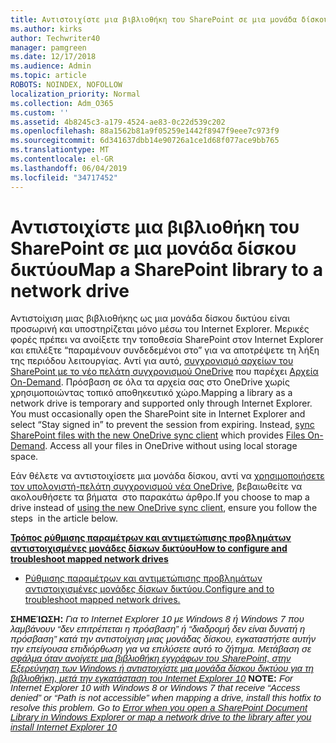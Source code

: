```yaml
---
title: Αντιστοιχίστε μια βιβλιοθήκη του SharePoint σε μια μονάδα δίσκου δικτύου
ms.author: kirks
author: Techwriter40
manager: pamgreen
ms.date: 12/17/2018
ms.audience: Admin
ms.topic: article
ROBOTS: NOINDEX, NOFOLLOW
localization_priority: Normal
ms.collection: Adm_O365
ms.custom: ''
ms.assetid: 4b8245c3-a179-4524-ae83-0c22d539c202
ms.openlocfilehash: 88a1562b81a9f05259e1442f8947f9eee7c973f9
ms.sourcegitcommit: 6d341637dbb14e90726a1ce1d68f077ace9bb765
ms.translationtype: MT
ms.contentlocale: el-GR
ms.lasthandoff: 06/04/2019
ms.locfileid: "34717452"
---
```

# <a name="map-a-sharepoint-library-to-a-network-drive"></a><span data-ttu-id="0e59b-102">Αντιστοιχίστε μια βιβλιοθήκη του SharePoint σε μια μονάδα δίσκου δικτύου</span><span class="sxs-lookup"><span data-stu-id="0e59b-102">Map a SharePoint library to a network drive</span></span>

<p><span data-ttu-id="0e59b-103"><span style="mso-bidi-font-family: Calibri; mso-bidi-theme-font: minor-latin;">Αντιστοίχιση μιας βιβλιοθήκης ως μια μονάδα δίσκου δικτύου είναι προσωρινή και υποστηρίζεται μόνο μέσω του Internet Explorer. Μερικές φορές πρέπει να ανοίξετε την τοποθεσία SharePoint στον Internet Explorer και επιλέξτε &ldquo;παραμένουν συνδεδεμένοι στο&rdquo; για να αποτρέψετε τη λήξη της περιόδου λειτουργίας. Αντί για αυτό, <a href="https://support.office.com/en-us/article/sync-sharepoint-files-with-the-new-onedrive-sync-client-6de9ede8-5b6e-4503-80b2-6190f3354a88">συγχρονισμό αρχείων του SharePoint με το νέο πελάτη συγχρονισμού OneDrive</a> που παρέχει <a href="https://support.office.com/en-us/article/learn-about-onedrive-files-on-demand-0e6860d3-d9f3-4971-b321-7092438fb38e">Αρχεία On-Demand</a>. Πρόσβαση σε όλα τα αρχεία σας στο OneDrive χωρίς χρησιμοποιώντας τοπικό αποθηκευτικό χώρο.</span></span><span class="sxs-lookup"><span data-stu-id="0e59b-103"><span style="mso-bidi-font-family: Calibri; mso-bidi-theme-font: minor-latin;">Mapping a library as a network drive is temporary and supported only through Internet Explorer. You must occasionally open the SharePoint site in Internet Explorer and select &ldquo;Stay signed in&rdquo; to prevent the session from expiring. Instead, <a href="https://support.office.com/en-us/article/sync-sharepoint-files-with-the-new-onedrive-sync-client-6de9ede8-5b6e-4503-80b2-6190f3354a88">sync SharePoint files with the new OneDrive sync client</a> which provides <a href="https://support.office.com/en-us/article/learn-about-onedrive-files-on-demand-0e6860d3-d9f3-4971-b321-7092438fb38e">Files On-Demand</a>. Access all your files in OneDrive without using local storage space.</span></span></span></p> <p><span data-ttu-id="0e59b-104"><span style="mso-bidi-font-family: Calibri; mso-bidi-theme-font: minor-latin;">Εάν θέλετε να αντιστοιχίσετε μια μονάδα δίσκου, αντί να <a href="https://support.office.com/en-us/article/sync-sharepoint-files-with-the-new-onedrive-sync-client-6de9ede8-5b6e-4503-80b2-6190f3354a88">χρησιμοποιήσετε τον υπολογιστή-πελάτη συγχρονισμού νέα OneDrive</a>, βεβαιωθείτε να ακολουθήσετε τα βήματα <span style="mso-spacerun: yes;">&nbsp;</span>στο παρακάτω άρθρο.</span></span><span class="sxs-lookup"><span data-stu-id="0e59b-104"><span style="mso-bidi-font-family: Calibri; mso-bidi-theme-font: minor-latin;">If you choose to map a drive instead of <a href="https://support.office.com/en-us/article/sync-sharepoint-files-with-the-new-onedrive-sync-client-6de9ede8-5b6e-4503-80b2-6190f3354a88">using the new OneDrive sync client</a>, ensure you follow the steps <span style="mso-spacerun: yes;">&nbsp;</span>in the article below.</span></span></span></p> <p><span data-ttu-id="0e59b-105"><strong style="mso-bidi-font-weight: normal;"><u>Τρόπος ρύθμισης παραμέτρων και αντιμετώπισης προβλημάτων αντιστοιχισμένες μονάδες δίσκων δικτύου</u></strong></span><span class="sxs-lookup"><span data-stu-id="0e59b-105"><strong style="mso-bidi-font-weight: normal;"><u>How to configure and troubleshoot mapped network drives</u></strong></span></span></p> <ul> <li><span data-ttu-id="0e59b-106"><span style="mso-bidi-font-family: Calibri; mso-bidi-theme-font: minor-latin;"><a href="https://support.office.com/en-us/article/troubleshoot-mapped-network-drives-that-connect-to-sharepoint-online-ef399c67-4578-4c3a-adbe-0b489084eabe?ui=en-US&amp;rs=en-US&amp;ad=US">Ρύθμισης παραμέτρων και αντιμετώπισης προβλημάτων αντιστοιχισμένες μονάδες δίσκων δικτύου.</a></span></span><span class="sxs-lookup"><span data-stu-id="0e59b-106"><span style="mso-bidi-font-family: Calibri; mso-bidi-theme-font: minor-latin;"><a href="https://support.office.com/en-us/article/troubleshoot-mapped-network-drives-that-connect-to-sharepoint-online-ef399c67-4578-4c3a-adbe-0b489084eabe?ui=en-US&amp;rs=en-US&amp;ad=US">Configure and to troubleshoot mapped network drives.</a> </span></span></span></li> </ul> <p><span data-ttu-id="0e59b-107"><strong><span style="font-size: 11.0pt; line-height: 107%; font-family: 'Calibri',sans-serif; mso-ascii-theme-font: minor-latin; mso-fareast-font-family: Calibri; mso-fareast-theme-font: minor-latin; mso-hansi-theme-font: minor-latin; mso-bidi-theme-font: minor-latin; mso-ansi-language: EN-US; mso-fareast-language: EN-US; mso-bidi-language: AR-SA;">ΣΗΜΕΊΩΣΗ:</span></strong> <span style="font-size: 11.0pt; line-height: 107%; font-family: 'Calibri',sans-serif; mso-ascii-theme-font: minor-latin; mso-fareast-font-family: Calibri; mso-fareast-theme-font: minor-latin; mso-hansi-theme-font: minor-latin; mso-bidi-theme-font: minor-latin; mso-ansi-language: EN-US; mso-fareast-language: EN-US; mso-bidi-language: AR-SA;"> <em style="mso-bidi-font-style: normal;">Για το Internet Explorer 10 με Windows 8 ή Windows 7 που λαμβάνουν &ldquo;δεν επιτρέπεται η πρόσβαση&rdquo; ή &ldquo;διαδρομή δεν είναι δυνατή η πρόσβαση&rdquo; κατά την αντιστοίχιση μιας μονάδας δίσκου, εγκαταστήστε αυτήν την επείγουσα επιδιόρθωση για να επιλύσετε αυτό το ζήτημα. Μετάβαση σε <a href="https://support.microsoft.com/en-us/help/2846960" target="_blank" rel="noopener">σφάλμα όταν ανοίγετε μια βιβλιοθήκη εγγράφων του SharePoint, στην Εξερεύνηση των Windows ή αντιστοιχίστε μια μονάδα δίσκου δικτύου για τη βιβλιοθήκη, μετά την εγκατάσταση του Internet Explorer 10</a> </em> </span><u></u></span><span class="sxs-lookup"><span data-stu-id="0e59b-107"><strong><span style="font-size: 11.0pt; line-height: 107%; font-family: 'Calibri',sans-serif; mso-ascii-theme-font: minor-latin; mso-fareast-font-family: Calibri; mso-fareast-theme-font: minor-latin; mso-hansi-theme-font: minor-latin; mso-bidi-theme-font: minor-latin; mso-ansi-language: EN-US; mso-fareast-language: EN-US; mso-bidi-language: AR-SA;">NOTE:</span></strong><span style="font-size: 11.0pt; line-height: 107%; font-family: 'Calibri',sans-serif; mso-ascii-theme-font: minor-latin; mso-fareast-font-family: Calibri; mso-fareast-theme-font: minor-latin; mso-hansi-theme-font: minor-latin; mso-bidi-theme-font: minor-latin; mso-ansi-language: EN-US; mso-fareast-language: EN-US; mso-bidi-language: AR-SA;"> <em style="mso-bidi-font-style: normal;">For Internet Explorer 10 with Windows 8 or Windows 7 that receive &ldquo;Access denied&rdquo; or &ldquo;Path is not accessible&rdquo; when mapping a drive, install this hotfix to resolve this problem. Go to <a href="https://support.microsoft.com/en-us/help/2846960" target="_blank" rel="noopener">Error when you open a SharePoint Document Library in Windows Explorer or map a network drive to the library after you install Internet Explorer 10</a></em></span><u></u></span></span></p>
